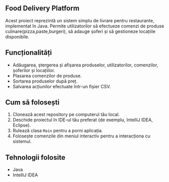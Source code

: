 ## Food Delivery Platform

Acest proiect reprezintă un sistem simplu de livrare pentru restaurante, implementat în Java. Permite utilizatorilor să efectueze comenzi de produse culinare(pizza,paste,burgeri), să adauge șoferi și să gestioneze locațiile disponibile.

## Funcționalități

- Adăugarea, ștergerea și afișarea produselor, utilizatorilor, comenzilor, șoferilor și locațiilor.
- Plasarea comenzilor de produse.
- Sortarea produselor după preț.
- Salvarea acțiunilor efectuate într-un fișier CSV.

## Cum să folosești

1. Clonează acest repository pe computerul tău local.
2. Deschide proiectul în IDE-ul tău preferat (de exemplu, IntelliJ IDEA, Eclipse).
3. Rulează clasa `Main` pentru a porni aplicația.
4. Folosește comenzile din meniul interactiv pentru a interacționa cu sistemul.

## Tehnologii folosite

- Java
- IntelliJ IDEA
